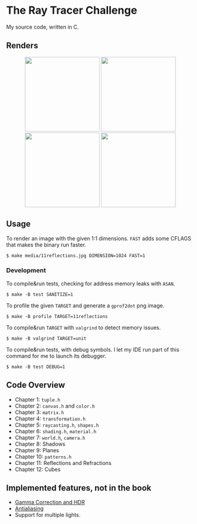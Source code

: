 # The Ray Tracer Challenge

My source code, written in C.

## Renders

<p float="left" align="middle">
  <a href="media/7world.jpg">       <img src="media/thumbs/7world.jpg"        width="200" /></a>
  <a href="media/9plane.jpg">       <img src="media/thumbs/9plane.jpg"        width="200" /></a>
  <a href="media/11reflections.jpg"><img src="media/thumbs/11reflections.jpg" width="200" /></a>
  <a href="media/12cube.jpg">       <img src="media/thumbs/12cube.jpg"        width="200" /></a>
</p>

## Usage

To render an image with the given 1:1 dimensions. `FAST` adds some CFLAGS that makes the binary run faster.

``` shellsession
$ make media/11reflections.jpg DIMENSION=1024 FAST=1
```

### Development

To compile&run tests, checking for address memory leaks with `ASAN`.

``` shellsession
$ make -B test SANITIZE=1
```

To profile the given `TARGET` and generate a `gprof2dot` png image.

``` shellsession
$ make -B profile TARGET=11reflections
```

To compile&run `TARGET` with `valgrind` to detect memory issues.

``` shellsession
$ make -B valgrind TARGET=unit
```

To compile&run tests, with debug symbols. I let my IDE run part of this command for me to launch its debugger.

``` shellsession
$ make -B test DEBUG=1
```

## Code Overview

- Chapter 1: `tuple.h`
- Chapter 2: `canvas.h` and `color.h`
- Chapter 3: `matrix.h`
- Chapter 4: `transformation.h`
- Chapter 5: `raycasting.h`, `shapes.h`
- Chapter 6: `shading.h`, `material.h`
- Chapter 7: `world.h`, `camera.h`
- Chapter 8: Shadows
- Chapter 9: Planes
- Chapter 10: `patterns.h`
- Chapter 11: Reflections and Refractions
- Chapter 12: Cubes

## Implemented features, not in the book

- [Gamma Correction and HDR](https://learnopengl.com/Advanced-Lighting/HDR)
- [Antialiasing](https://raytracing.github.io/books/RayTracingInOneWeekend.html#antialiasing)
- Support for multiple lights.
